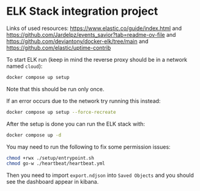 # ELK Stack integration project

Links of used resources: <https://www.elastic.co/guide/index.html> and <https://github.com/Jardelpz/events_savior?tab=readme-ov-file> and <https://github.com/deviantony/docker-elk/tree/main> and <https://github.com/elastic/uptime-contrib>

<!-- old version:
to setup ELK: Setup keys via:
docker exec -it <elastic_id> bash
cd bin
elasticsearch-create-enrollment-token --scope kibana
copy paste the token into the webui

docker exec -it <kibana_id> bash
cd bin
./kibana-verification-code
copy paste the verification code into the webui -->

To start ELK run (keep in mind the reverse proxy should be in a network named `cloud`):

```bash
docker compose up setup
```

Note that this should be run only once.

If an error occurs due to the network try running this instead:

```bash
docker compose up setup --force-recreate
```

After the setup is done you can run the ELK stack with:

```bash
docker compose up -d
```

You may need to run the following to fix some permission issues:

```bash
chmod +rwx ./setup/entrypoint.sh
chmod go-w ./heartbeat/heartbeat.yml
```

Then you need to import `export.ndjson` into `Saved Objects` and you should see the dashboard appear in kibana.
